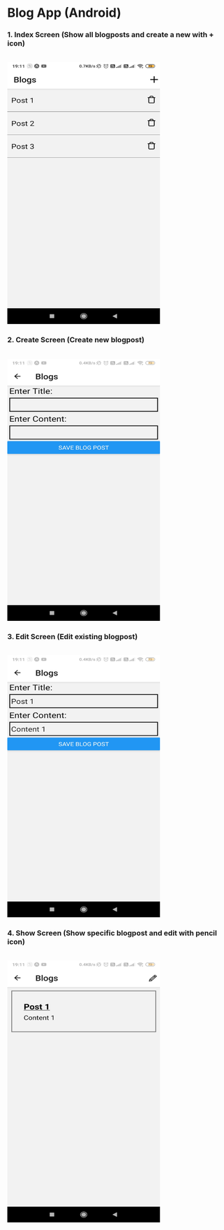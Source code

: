 # Blog App (Android)

<div>
  <h3>1. Index Screen (Show all blogposts and create a new with + icon)</h3><br/>
<img src="https://github.com/javamultiplex/react-native/blob/master/blog/screenshots/Index_Screen.jpg" width="350" height="600">
    <h3>2. Create Screen (Create new blogpost)</h3><br/>
<img src="https://github.com/javamultiplex/react-native/blob/master/blog/screenshots/Create_Screen.jpg" width="350" height="600">
    <h3>3. Edit Screen (Edit existing blogpost)</h3><br/>
<img src="https://github.com/javamultiplex/react-native/blob/master/blog/screenshots/Edit_Screen.jpg" width="350" height="600">
    <h3>4. Show Screen (Show specific blogpost and edit with pencil icon)</h3><br/>
<img src="https://github.com/javamultiplex/react-native/blob/master/blog/screenshots/Show_Screen.jpg" width="350" height="600">
<div>
